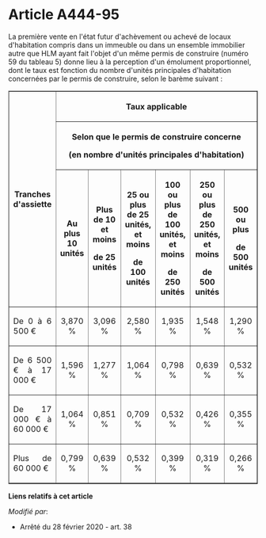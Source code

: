 # Article A444-95

La première vente en l'état futur d'achèvement ou achevé de locaux d'habitation compris dans un immeuble ou dans un ensemble
immobilier autre que HLM ayant fait l'objet d'un même permis de construire (numéro 59 du tableau 5) donne lieu à la
perception d'un émolument proportionnel, dont le taux est fonction du nombre d'unités principales d'habitation concernées par
le permis de construire, selon le barème suivant :

<table border="1">
  <tbody>
    <tr>
      <th rowspan="3">

Tranches d'assiette</th>
      <th colspan="6">

Taux applicable</th>
    </tr>
    <tr>
      <th colspan="6">

Selon que le permis de construire concerne

(en nombre d'unités principales d'habitation)</th>
    </tr>
    <tr>
      <th>

Au plus 10 unités</th>
      <th>

Plus de 10 et moins

de 25 unités</th>
      <th>

25 ou plus de 25 unités, et moins

de 100 unités</th>
      <th>

100 ou plus de 100 unités, et moins

de 250 unités</th>
      <th>

250 ou plus de 250 unités, et moins

de 500 unités</th>
      <th>

500 ou plus

de 500 unités</th>
    </tr>
    <tr>
      <td align="justify">

De 0 à 6 500 €</td>
      <td align="center">

3,870 %</td>
      <td align="center">

3,096 %</td>
      <td align="center">

2,580 %</td>
      <td align="center">

1,935 %</td>
      <td align="center">

1,548 %</td>
      <td align="center">

1,290 %</td>
    </tr>
    <tr>
      <td align="justify">

De 6 500 € à 17 000 €</td>
      <td align="center">

1,596 %</td>
      <td align="center">

1,277 %</td>
      <td align="center">

1,064 %</td>
      <td align="center">

0,798 %</td>
      <td align="center">

0,639 %</td>
      <td align="center">

0,532 %</td>
    </tr>
    <tr>
      <td align="justify">

De 17 000 € à 60 000 €</td>
      <td align="center">

1,064 %</td>
      <td align="center">

0,851 %</td>
      <td align="center">

0,709 %</td>
      <td align="center">

0,532 %</td>
      <td align="center">

0,426 %</td>
      <td align="center">

0,355 %</td>
    </tr>
    <tr>
      <td align="justify">

Plus de 60 000 €</td>
      <td align="center">

0,799 %</td>
      <td align="center">

0,639 %</td>
      <td align="center">

0,532 %</td>
      <td align="center">

0,399 %</td>
      <td align="center">

0,319 %</td>
      <td align="center">

0,266 %</td>
    </tr>
  </tbody>
</table>

**Liens relatifs à cet article**

_Modifié par_:

  - Arrêté du 28 février 2020 - art. 38
